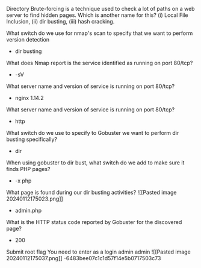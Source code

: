 
Directory Brute-forcing is a technique used to check a lot of paths on a web server to find hidden pages. Which is another name for this? (i) Local File Inclusion, (ii) dir busting, (iii) hash cracking.



What switch do we use for nmap's scan to specify that we want to perform version detection
- dir busting


What does Nmap report is the service identified as running on port 80/tcp?
- -sV


What server name and version of service is running on port 80/tcp?
- nginx 1.14.2


What server name and version of service is running on port 80/tcp?
- http


What switch do we use to specify to Gobuster we want to perform dir busting specifically?
- dir


When using gobuster to dir bust, what switch do we add to make sure it finds PHP pages?
- -x php


What page is found during our dir busting activities?
![[Pasted image 20240112175023.png]]
- admin.php


What is the HTTP status code reported by Gobuster for the discovered page?
- 200


Submit root flag
You need to enter as a login admin admin
![[Pasted image 20240112175037.png]]
-6483bee07c1c1d57f14e5b0717503c73